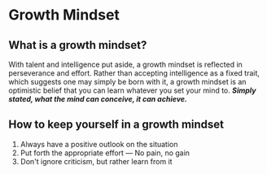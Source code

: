 # Growth Mindset

## What is a growth mindset?

With talent and intelligence put aside, a growth mindset is reflected in perseverance and effort. Rather than accepting intelligence as a fixed trait, which suggests one may simply be born with it, a growth mindset is an optimistic belief that you can learn whatever you set your mind to. 
***Simply stated, what the mind can conceive, it can achieve.***

## How to keep yourself in a growth mindset
1. Always have a positive outlook on the situation
2. Put forth the appropriate effort — No pain, no gain
3. Don't ignore criticism, but rather learn from it
